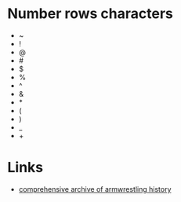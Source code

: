 # Number rows characters
* ~
* !
* @
* \#
* $
* %
* ^
* &
* \*
* (
* )
* _
* \+

# Links
* [comprehensive archive of armwrestling history](https://www.thearmwrestlingarchives.com)
